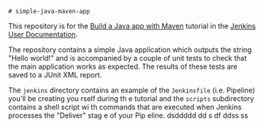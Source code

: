     # simple-java-maven-app

This repository is for the
[Build a Java app with Maven](https://jenkins.io/doc/tutorials/build-a-java-app-with-maven/)
tutorial in the [Jenkins User Documentation](https://jenkins.io/doc/).

The repository contains a simple Java application which outputs the string
"Hello world!" and is accompanied by a couple of unit tests to check that the
main application works as expected. The results of these tests are saved to a
JUnit XML report.

The `jenkins` directory contains an example of the `Jenkinsfile` (i.e. Pipeline)
you'll be creating you rself     during th e tutorial and the `scripts` subdirectory
contains a shell script  wi  th commands that are executed when Jenkins processes
the "Deliver" stag   e of your    Pip eline.           dsddddd
                                         dd  s  df ddss  ss    